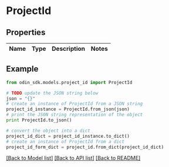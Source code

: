 # ProjectId


## Properties

Name | Type | Description | Notes
------------ | ------------- | ------------- | -------------

## Example

```python
from odin_sdk.models.project_id import ProjectId

# TODO update the JSON string below
json = "{}"
# create an instance of ProjectId from a JSON string
project_id_instance = ProjectId.from_json(json)
# print the JSON string representation of the object
print ProjectId.to_json()

# convert the object into a dict
project_id_dict = project_id_instance.to_dict()
# create an instance of ProjectId from a dict
project_id_form_dict = project_id.from_dict(project_id_dict)
```
[[Back to Model list]](../README.md#documentation-for-models) [[Back to API list]](../README.md#documentation-for-api-endpoints) [[Back to README]](../README.md)



